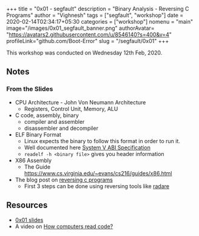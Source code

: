 +++
title = "0x01 - segfault"
description = "Binary Analysis - Reversing C Programs"
author = "Vighnesh"
tags = ["segfault", "workshop"]
date = 2020-02-14T02:34:17+05:30
categories = ["workshop"]
nomenu = "main"
image="/images/0x01_segfault_banner.png"
authorAvatar= "https://avatars2.githubusercontent.com/u/8546140?s=400&v=4"
profileLink="github.com/Boot-Error"
slug = "/segfault/0x01"
+++

This workshop was conducted on Wednesday 12th Feb, 2020. 

## Notes

### From the Slides

- CPU Architecture - John Von Neumann Architecture
	- Registers, Control Unit, Memory, ALU
- C code, assembly, binary
	- compiler and assembler
	- disassembler and decompiler
- ELF Binary Format
	- Linux expects the binary to follow this format in order to run it.
	- Well documented here [System V ABI Specification](http://www.sco.com/developers/devspecs/abi386-4.pdf)
	- `readelf -h <binary file>` gives you header information
- X86 Assembly
	- The Guide <https://www.cs.virginia.edu/~evans/cs216/guides/x86.html>
- The blog post on [reversing c programs](/segfault/reverse-c-program)
	- First 3 steps can be done using reversing tools like [radare](rada.re)

## Resources

- [0x01 slides](/slides/0x01/index.html)
- A video on [How computers read code?](https://www.youtube.com/watch?v=QXjU9qTsYCc)
